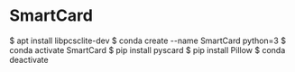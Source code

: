 # SmartCard
$ apt install libpcsclite-dev
$ conda create --name SmartCard python=3
$ conda activate SmartCard
$ pip install pyscard
$ pip install Pillow
$ conda deactivate